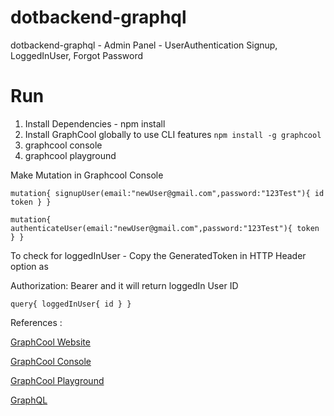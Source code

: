 # dotbackend-graphql
dotbackend-graphql - Admin Panel - UserAuthentication Signup, LoggedInUser, Forgot Password

# Run
1. Install Dependencies - npm install 
2. Install GraphCool globally to use CLI features `npm install -g graphcool`
3. graphcool console 
4. graphcool playground

Make Mutation in Graphcool Console

`mutation{
  signupUser(email:"newUser@gmail.com",password:"123Test"){
    id
    token
  }
}`

`mutation{
  authenticateUser(email:"newUser@gmail.com",password:"123Test"){
    token
  }
}`

To check for loggedInUser - Copy the GeneratedToken in HTTP Header option as 

Authorization: Bearer <Token> and it will return loggedIn User ID

`query{
  loggedInUser{
    id
  }
}`

References :

[GraphCool Website](https://www.graph.cool/)

[GraphCool Console](https://console.graph.cool/)

[GraphCool Playground](https://console.graph.cool/auth/playground)

[GraphQL](https://graphql.org/)
